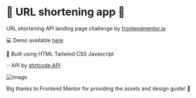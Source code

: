 # 🔗 URL shortening app 🔗	

URL shortening API landing page challenge by [frontendmentor.io](https://www.frontendmentor.io/challenges/url-shortening-api-landing-page-2ce3ob-G)

💻 Demo available [here](https://ldreaaml.github.io/url-shortening-app/)

🔧 Built using HTML Tailwind CSS Javascript

💡 API by [shrtcode API](https://shrtco.de/)

![image](https://user-images.githubusercontent.com/54310380/201013415-721a418d-3620-493c-8658-09cf68cd57b1.png)

Big thanks to Frontend Mentor for providing the assets and design guide! 👏
